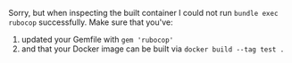 Sorry, but when inspecting the built container I could not run `bundle exec rubocop` successfully.
Make sure that you've:

1. updated your Gemfile with `gem 'rubocop'`
2. and that your Docker image can be built via `docker build --tag test .`
